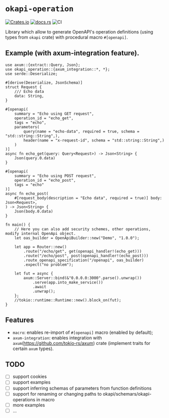 # `okapi-operation`

[![Crates.io](https://img.shields.io/crates/v/okapi-operation)](https://crates.io/crates/okapi-operation)
[![docs.rs](https://img.shields.io/docsrs/okapi-operation/latest)](https://docs.rs/okapi-operation/latest)
![CI](https://github.com/Flowneee/okapi-operation/actions/workflows/ci.yml/badge.svg)

Library which allow to generate OpenAPI's operation definitions (using types from `okapi` crate) with procedural macro `#[openapi]`.

## Example (with axum-integration feature).

```rust,compile
use axum::{extract::Query, Json};
use okapi_operation::{axum_integration::*, *};
use serde::Deserialize;

#[derive(Deserialize, JsonSchema)]
struct Request {
    /// Echo data
    data: String,
}

#[openapi(
    summary = "Echo using GET request",
    operation_id = "echo_get",
    tags = "echo",
    parameters(
        query(name = "echo-data", required = true, schema = "std::string::String",),
        header(name = "x-request-id", schema = "std::string::String",)
    )
)]
async fn echo_get(query: Query<Request>) -> Json<String> {
    Json(query.0.data)
}

#[openapi(
    summary = "Echo using POST request",
    operation_id = "echo_post",
    tags = "echo"
)]
async fn echo_post(
    #[request_body(description = "Echo data", required = true)] body: Json<Request>,
) -> Json<String> {
    Json(body.0.data)
}

fn main() {
    // Here you can also add security schemes, other operations, modify internal OpenApi object.
    let oas_builder = OpenApiBuilder::new("Demo", "1.0.0");
    
    let app = Router::new()
        .route("/echo/get", get(openapi_handler!(echo_get)))
        .route("/echo/post", post(openapi_handler!(echo_post)))
        .route_openapi_specification("/openapi", oas_builder)
        .expect("no problem");

    let fut = async {
        axum::Server::bind(&"0.0.0.0:3000".parse().unwrap())
            .serve(app.into_make_service())
            .await
            .unwrap();
    };
    //tokio::runtime::Runtime::new().block_on(fut);
}
```

## Features

* `macro`: enables re-import of `#[openapi]` macro (enabled by default);
* `axum-integration`: enables integration with `axum`(https://github.com/tokio-rs/axum) crate (implement traits for certain `axum` types).

## TODO

* [ ] support cookies
* [ ] support examples
* [ ] support inferring schemas of parameters from function definitions
* [ ] support for renaming or changing paths to okapi/schemars/okapi-operations in macro
* [ ] more examples
* [ ] ...
